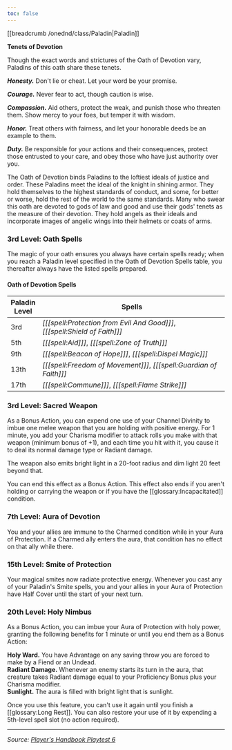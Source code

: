 ```yaml
---
toc: false
---
```


[[breadcrumb /onednd/class/Paladin|Paladin]]

<div class="phb-sidebar" markdown="1">

**Tenets of Devotion**

Though the exact words and strictures of the Oath of Devotion vary, Paladins of this oath share these tenets.

***Honesty.*** Don't lie or cheat. Let your word be your promise.

***Courage.*** Never fear to act, though caution is wise.

***Compassion.*** Aid others, protect the weak, and punish those who threaten them. Show mercy to your foes, but temper it with wisdom.

***Honor.*** Treat others with fairness, and let your honorable deeds be an example to them.

***Duty.*** Be responsible for your actions and their consequences, protect those entrusted to your care, and obey those who have just authority over you.

</div>

The Oath of Devotion binds Paladins to the loftiest ideals of justice and order. These Paladins meet the ideal of the knight in shining armor. They hold themselves to the highest standards of conduct, and some, for better or worse, hold the rest of the world to the same standards. Many who swear this oath are devoted to gods of law and good and use their gods' tenets as the measure of their devotion. They hold angels as their ideals and incorporate images of angelic wings into their helmets or coats of arms.

### 3rd Level: Oath Spells

The magic of your oath ensures you always have certain spells ready; when you reach a Paladin level specified in the Oath of Devotion Spells table, you thereafter always have the listed spells prepared.

#### Oath of Devotion Spells

| Paladin<br>Level | Spells                                                                     |
|------------------|----------------------------------------------------------------------------|
| 3rd              | _[[[spell:Protection from Evil And Good]]]_, _[[[spell:Shield of Faith]]]_ |
| 5th              | _[[[spell:Aid]]]_, _[[[spell:Zone of Truth]]]_                             |
| 9th              | _[[[spell:Beacon of Hope]]]_, _[[[spell:Dispel Magic]]]_                   |
| 13th             | _[[[spell:Freedom of Movement]]]_, _[[[spell:Guardian of Faith]]]_         |
| 17th             | _[[[spell:Commune]]]_, _[[[spell:Flame Strike]]]_                          |

### 3rd Level: Sacred Weapon

As a Bonus Action, you can expend one use of your Channel Divinity to imbue one melee weapon that you are holding with positive energy. For 1 minute, you add your Charisma modifier to attack rolls you make with that weapon (minimum bonus of +1), and each time you hit with it, you cause it to deal its normal damage type or Radiant damage.

The weapon also emits bright light in a 20-foot radius and dim light 20 feet beyond that.

You can end this effect as a Bonus Action. This effect also ends if you aren't holding or carrying the weapon or if you have the [[glossary:Incapacitated]] condition.

### 7th Level: Aura of Devotion

You and your allies are immune to the Charmed condition while in your Aura of Protection. If a Charmed ally enters the aura, that condition has no effect on that ally while there.

### 15th Level: Smite of Protection

Your magical smites now radiate protective energy. Whenever you cast any of your Paladin's Smite spells, you and your allies in your Aura of Protection have Half Cover until the start of your next turn.

### 20th Level: Holy Nimbus

As a Bonus Action, you can imbue your Aura of Protection with holy power, granting the following benefits for 1 minute or until you end them as a Bonus Action:

**Holy Ward.** You have Advantage on any saving throw you are forced to make by a Fiend or an Undead.  
**Radiant Damage.** Whenever an enemy starts its turn in the aura, that creature takes Radiant damage equal to your Proficiency Bonus plus your Charisma modifier.  
**Sunlight.** The aura is filled with bright light that is sunlight.

Once you use this feature, you can't use it again until you finish a [[glossary:Long Rest]]. You can also restore your use of it by expending a 5th-level spell slot (no action required).

----

_Source: [Player's Handbook Playtest 6](https://www.dndbeyond.com/sources/ua/ph-playtest-6)_
